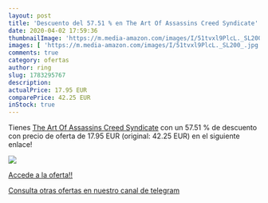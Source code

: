 ```yaml
---
layout: post
title: 'Descuento del 57.51 % en The Art Of Assassins Creed Syndicate'
date: 2020-04-02 17:59:36
thumbnailImage: 'https://m.media-amazon.com/images/I/51tvxl9PlcL._SL200_.jpg'
images: [ 'https://m.media-amazon.com/images/I/51tvxl9PlcL._SL200_.jpg' ]
comments: true
category: ofertas
author: ring
slug: 1783295767
description:
actualPrice: 17.95 EUR
comparePrice: 42.25 EUR
inStock: true
---
```


Tienes [The Art Of Assassins Creed Syndicate](https://www.amazon.com/dp/1783295767/?tag=redken08-20) con un 57.51 % de descuento con precio de oferta de 17.95 EUR (original: 42.25 EUR) en el siguiente enlace!

[![](https://m.media-amazon.com/images/I/51tvxl9PlcL._SL200_.jpg)](https://www.amazon.com/dp/1783295767/?tag=redken08-20)

[Accede a la oferta!!](https://www.amazon.com/dp/1783295767/?tag=redken08-20)

[Consulta otras ofertas en nuestro canal de telegram](https://t.me/s/ofertas25)
